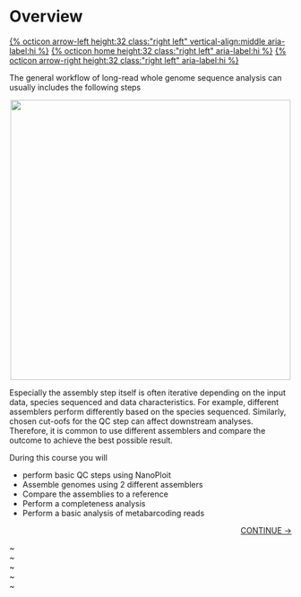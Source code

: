 # Overview

[{% octicon arrow-left height:32 class:"right left" vertical-align:middle aria-label:hi %}](CONDA_4.md) [{% octicon home height:32 class:"right left" aria-label:hi %}](index.md) [{% octicon arrow-right height:32 class:"right left" aria-label:hi %}](QC.md)

The general workflow of long-read whole genome sequence analysis can  usually includes the following steps

<center>
<img src="figures/WF.png" width="500px">
</center>

Especially the assembly step itself is often iterative depending on the input data, species sequenced and data characteristics. For example, different assemblers perform differently based on the species sequenced. Similarly, chosen cut-oofs for the QC step can affect downstream analyses. Therefore, it is common to use different assemblers and compare the outcome to achieve the best possible result.


During this course you will

 * perform basic QC steps using NanoPloit
 * Assemble genomes using 2 different assemblers
 * Compare the assemblies to a reference
 * Perform a completeness analysis 
 * Perform a basic analysis of metabarcoding reads

<p align="right"><a href="https://bluemountainsanalytics.github.io/BMA_CLI-tutorial/QC.html">CONTINUE -></a>
</p>

~                                                                                                                                                                                              
~                                                                                                                                                                                              
~                                                                                                                                                                                              
~                                                                                                                                                                                              
~                             
